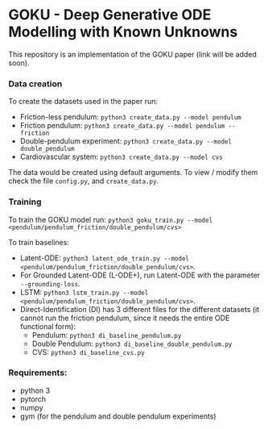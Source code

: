 # GOKU - Deep Generative ODE Modelling with Known Unknowns

This repository is an implementation of the GOKU paper (link will be added soon).

### Data creation
To create the datasets used in the paper run:
* Friction-less pendulum:  `python3 create_data.py --model pendulum`
* Friction pendulum: `python3 create_data.py --model pendulum --friction`
* Double-pendulum experiment:  `python3 create_data.py --model double_pendulum`
* Cardiovascular system: `python3 create_data.py --model cvs`

The data would be created using default arguments. To view / modify them check the file `config.py`, and `create_data.py`.

### Training
To train the GOKU model run: `python3 goku_train.py --model <pendulum/pendulum_friction/double_pendulum/cvs>`

To train baselines:

* Latent-ODE: `python3 latent_ode_train.py --model <pendulum/pendulum_friction/double_pendulum/cvs>`.
* For Grounded Latent-ODE (L-ODE+), run Latent-ODE with the parameter `--grounding-loss`.
* LSTM: `python3 lstm_train.py --model <pendulum/pendulum_friction/double_pendulum/cvs>`.
* Direct-Identification (DI) has 3 different files for the different datasets (it cannot run the friction pendulum, since it needs the entire ODE functional form):
  * Pendulum: `python3 di_baseline_pendulum.py`
  * Double Pendulum: `python3 di_baseline_double_pendulum.py`
  * CVS: `python3 di_baseline_cvs.py`
  
### Requirements:
* python 3
* pytorch
* numpy
* gym (for the pendulum and double pendulum experiments)
